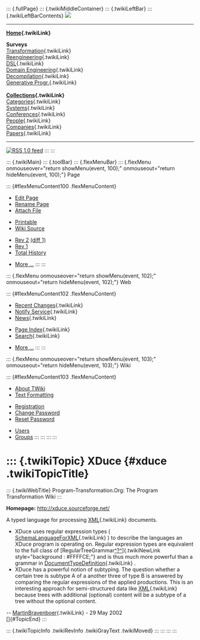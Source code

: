 ::: {.fullPage}
::: {.twikiMiddleContainer}
::: {.twikiLeftBar}
::: {.twikiLeftBarContents}
![](../pub/transformation.gif)

------------------------------------------------------------------------

**[Home](WebHome){.twikiLink}**

**Surveys**\
[Transformation](ProgramTransformation){.twikiLink}\
[Reengineering](ReengineeringWiki){.twikiLink}\
[DSL](DomainSpecificLanguages){.twikiLink}\
[Domain Engineering](DomainEngineering){.twikiLink}\
[Decompilation](DeCompilation){.twikiLink}\
[Generative Progr.](GenerativeProgrammingWiki){.twikiLink}\
\
**[Collections](CategoryCollection){.twikiLink}**\
[Categories](CategoryCategory){.twikiLink}\
[Systems](TransformationSystems){.twikiLink}\
[Conferences](TransformationConferences){.twikiLink}\
[People](TransformationPeople){.twikiLink}\
[Companies](TransformationCompanies){.twikiLink}\
[Papers](CategoryPaper){.twikiLink}

------------------------------------------------------------------------

[![](../pub/rss.gif "RSS 1.0 feed")](WebRss@skin=rss)
:::
:::

::: {.twikiMain}
::: {.toolBar}
::: {.flexMenuBar}
::: {.flexMenu onmouseover="return showMenu(event, 100);" onmouseout="return hideMenu(event, 100);"}
Page

::: {#flexMenuContent100 .flexMenuContent}
-   [Edit
    Page](http://www.program-transformation.org/edit/Transform/XDuce?t=1536826338)
-   [Rename
    Page](http://www.program-transformation.org/rename/Transform/XDuce)
-   [Attach
    File](http://www.program-transformation.org/attach/Transform/XDuce)

<!-- -->

-   [Printable](http://www.program-transformation.org/view/Transform/XDuce?skin=print.pattern)
-   [Wiki
    Source](http://www.program-transformation.org/view/Transform/XDuce?skin=text&raw=on&contenttype=text/plain)

<!-- -->

-   [Rev
    2](http://www.program-transformation.org/view/Transform/XDuce?rev=1.2)
    [(diff 1)](http://www.program-transformation.org/rdiff/Transform/XDuce?rev1=1.2&rev2=1.1)
-   [Rev
    1](http://www.program-transformation.org/view/Transform/XDuce?rev=1.1)
-   [Total
    History](http://www.program-transformation.org/rdiff/Transform/XDuce)

<!-- -->

-   [More
    \...](http://www.program-transformation.org/oops/Transform/XDuce?template=oopsmore&param1=1.2&param2=1.2)
:::
:::

::: {.flexMenu onmouseover="return showMenu(event, 102);" onmouseout="return hideMenu(event, 102);"}
Web

::: {#flexMenuContent102 .flexMenuContent}
-   [Recent Changes](WebChanges){.twikiLink}
-   [Notify Service](WebNotify){.twikiLink}
-   [News](WebNews){.twikiLink}

<!-- -->

-   [Page Index](WebIndex){.twikiLink}
-   [Search](WebSearch){.twikiLink}

<!-- -->

-   [More
    \...](http://www.program-transformation.org/oops/Transform/XDuce?template=oopsmore&param1=1.2&param2=1.2)
:::
:::

::: {.flexMenu onmouseover="return showMenu(event, 103);" onmouseout="return hideMenu(event, 103);"}
Wiki

::: {#flexMenuContent103 .flexMenuContent}
-   [About
    TWiki](http://www.program-transformation.org/view/TWiki/WebHome)
-   [Text
    Formatting](http://www.program-transformation.org/view/TWiki/TextFormattingRules)

<!-- -->

-   [Registration](http://www.program-transformation.org/view/TWiki/TWikiRegistration)
-   [Change
    Password](http://www.program-transformation.org/view/TWiki/ChangePassword)
-   [Reset
    Password](http://www.program-transformation.org/view/TWiki/ResetPassword)

<!-- -->

-   [Users](http://www.program-transformation.org/view/Main/TWikiUsers)
-   [Groups](http://www.program-transformation.org/view/Main/TWikiGroups)
:::
:::
:::
:::

::: {.twikiTopic}
XDuce {#xduce .twikiTopicTitle}
=====

::: {.twikiWebTitle}
Program-Transformation.Org: The Program Transformation Wiki
:::

**Homepage:** <http://xduce.sourceforge.net/>

A typed language for processing [XML](XML){.twikiLink} documents.

-   XDuce uses regular expression types (
    [SchemaLanguageForXML](SchemaLanguageForXML){.twikiLink} ) to
    describe the languages an XDuce program is operating on. Regular
    expression types are equivalent to the full class of
    [RegularTreeGrammar[^?^](http://www.program-transformation.org/edit/Transform/RegularTreeGrammar?topicparent=Transform.XDuce)]{.twikiNewLink
    style="background : #FFFFCE;"} and is thus much more powerful than a
    grammar in
    [DocumentTypeDefinition](DocumentTypeDefinition){.twikiLink} .
-   XDuce has a powerful notion of subtyping. The question whether a
    certain tree is subtype A of a another three of type B is answered
    by comparing the regular expressions of the applied productions.
    This is an interesting approach for semi-structured data like
    [XML](XML){.twikiLink} because trees with additional (optional)
    content will be a subtype of a tree without the optional content.

\-- [MartinBravenboer](../Main/MartinBravenboer){.twikiLink} - 29 May
2002\
[]{#TopicEnd}
:::

::: {.twikiTopicInfo .twikiRevInfo .twikiGrayText .twikiMoved}
:::
:::
:::
:::
